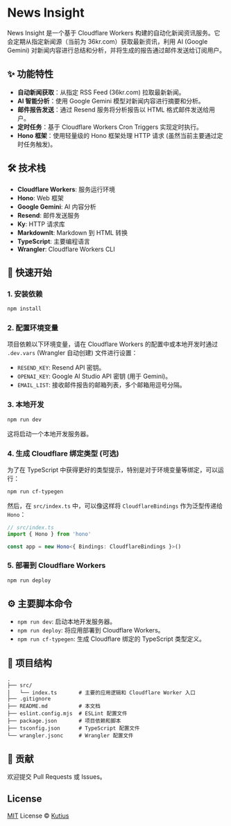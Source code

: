 # News Insight

News Insight 是一个基于 Cloudflare Workers 构建的自动化新闻资讯服务。它会定期从指定新闻源（当前为 36kr.com）获取最新资讯，利用 AI (Google Gemini) 对新闻内容进行总结和分析，并将生成的报告通过邮件发送给订阅用户。

## ✨ 功能特性

- **自动新闻获取**：从指定 RSS Feed (36kr.com) 拉取最新新闻。
- **AI 智能分析**：使用 Google Gemini 模型对新闻内容进行摘要和分析。
- **邮件报告发送**：通过 Resend 服务将分析报告以 HTML 格式邮件发送给用户。
- **定时任务**：基于 Cloudflare Workers Cron Triggers 实现定时执行。
- **Hono 框架**：使用轻量级的 Hono 框架处理 HTTP 请求 (虽然当前主要通过定时任务触发)。

## 🛠️ 技术栈

- **Cloudflare Workers**: 服务运行环境
- **Hono**: Web 框架
- **Google Gemini**: AI 内容分析
- **Resend**: 邮件发送服务
- **Ky**: HTTP 请求库
- **MarkdownIt**: Markdown 到 HTML 转换
- **TypeScript**: 主要编程语言
- **Wrangler**: Cloudflare Workers CLI

## 🚀 快速开始

### 1. 安装依赖

```bash
npm install
```

### 2. 配置环境变量

项目依赖以下环境变量，请在 Cloudflare Workers 的配置中或本地开发时通过 `.dev.vars` (Wrangler 自动创建) 文件进行设置：

- `RESEND_KEY`: Resend API 密钥。
- `OPENAI_KEY`: Google AI Studio API 密钥 (用于 Gemini)。
- `EMAIL_LIST`: 接收邮件报告的邮箱列表，多个邮箱用逗号分隔。

### 3. 本地开发

```bash
npm run dev
```

这将启动一个本地开发服务器。

### 4. 生成 Cloudflare 绑定类型 (可选)

为了在 TypeScript 中获得更好的类型提示，特别是对于环境变量等绑定，可以运行：

```bash
npm run cf-typegen
```

然后，在 `src/index.ts` 中，可以像这样将 `CloudflareBindings` 作为泛型传递给 `Hono`：

```ts
// src/index.ts
import { Hono } from 'hono'

const app = new Hono<{ Bindings: CloudflareBindings }>()
```

### 5. 部署到 Cloudflare Workers

```bash
npm run deploy
```

## ⚙️ 主要脚本命令

- `npm run dev`: 启动本地开发服务器。
- `npm run deploy`: 将应用部署到 Cloudflare Workers。
- `npm run cf-typegen`: 生成 Cloudflare 绑定的 TypeScript 类型定义。

## 📁 项目结构

```
.
├── src/
│   └── index.ts       # 主要的应用逻辑和 Cloudflare Worker 入口
├── .gitignore
├── README.md          # 本文档
├── eslint.config.mjs  # ESLint 配置文件
├── package.json       # 项目依赖和脚本
├── tsconfig.json      # TypeScript 配置文件
└── wrangler.jsonc     # Wrangler 配置文件
```

## 🤝 贡献

欢迎提交 Pull Requests 或 Issues。

## License

[MIT](./LICENSE) License © [Kutius](https://github.com/kutius)